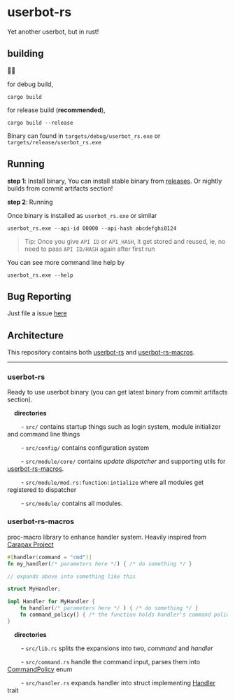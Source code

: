 # userbot-rs
Yet another userbot, but in rust!

## building
🤷‍♀️

for debug build,
```commandline
cargo build
```
for release build (**recommended**),
```commandline
cargo build --release
```

Binary can found in  `targets/debug/userbot_rs.exe` or `targets/release/userbot_rs.exe`

## Running

**step 1**: Install binary, You can install stable binary from [releases](https://github.com/sabbyX/userbot-rs/releases). Or nightly builds from commit artifacts section!

**step 2**: Running

Once binary is installed as `userbot_rs.exe` or similar
```commandline
userbot_rs.exe --api-id 00000 --api-hash abcdefghi0124
```
> Tip: Once you give `API ID` or `API_HASH`, it get stored and reused, ie, no need to pass `API ID/HASH` again after first run

You can see more command line help by
```commandline
userbot_rs.exe --help
```

## Bug Reporting

Just file a issue [here](https://github.com/sabbyX/userbot-rs/issues)

## Architecture
This repository contains both [userbot-rs](crates/userbot-rs) and [userbot-rs-macros](crates/userbot-rs-macros).

---
### userbot-rs
Ready to use userbot binary (you can get latest binary from commit artifacts section).

&nbsp; &nbsp; **directories**

&nbsp; &nbsp; &nbsp; &nbsp; - `src/` contains startup things such as login system, module initializer and command line things

&nbsp; &nbsp; &nbsp; &nbsp; - `src/config/` contains configuration system

&nbsp; &nbsp; &nbsp; &nbsp; - `src/module/core/` contains _update dispatcher_ and supporting utils for [userbot-rs-macros](crates/userbot-rs-macros).

&nbsp; &nbsp; &nbsp; &nbsp; - `src/module/mod.rs:function:intialize` where all modules get registered to dispatcher

&nbsp; &nbsp; &nbsp; &nbsp; - `src/module/` contains all modules.

### userbot-rs-macros
proc-macro library to enhance handler system. Heavily inspired from [Carapax Project](https://github.com/tg-rs/carapax)

```rust
#[handler(command = "cmd")]
fn my_handler(/* parameters here */) { /* do something */ }

// expands above into something like this

struct MyHandler;

impl Handler for MyHandler {
    fn handler(/* parameters here */ ) { /* do something */ }
    fn command_policy() { /* the function holds handler's command policy */ }
}

```

&nbsp; &nbsp; **directories**

&nbsp; &nbsp; &nbsp; &nbsp; - `src/lib.rs` splits the expansions into two, _command_ and _handler_

&nbsp; &nbsp; &nbsp; &nbsp; - `src/command.rs` handle the command input, parses them into [CommandPolicy](crates/userbot-rs/src/modules/core/command.rs) enum

&nbsp; &nbsp; &nbsp; &nbsp; - `src/handler.rs` expands handler into struct implementing [Handler](crates/userbot-rs/src/modules/core/handler.rs) trait 
